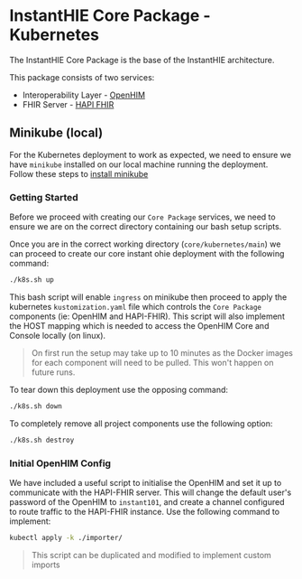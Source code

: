 # InstantHIE Core Package - Kubernetes

The InstantHIE Core Package is the base of the InstantHIE architecture.

This package consists of two services:

* Interoperability Layer - [OpenHIM](http://openhim.org/)
* FHIR Server - [HAPI FHIR](https://hapifhir.io/)

## Minikube (local)

For the Kubernetes deployment to work as expected, we need to ensure we have `minikube` installed on our local machine running the deployment. Follow these steps to [install minikube](https://kubernetes.io/docs/tasks/tools/install-minikube/)

### Getting Started

Before we proceed with creating our `Core Package` services, we need to ensure we are on the correct directory containing our bash setup scripts.

Once you are in the correct working directory (`core/kubernetes/main`) we can proceed to create our core instant ohie deployment with the following command:

```bash
./k8s.sh up
```

This bash script will enable `ingress` on minikube then proceed to apply the kubernetes `kustomization.yaml` file which controls the `Core Package` components (ie: OpenHIM and HAPI-FHIR). This script will also implement the HOST mapping which is needed to access the OpenHIM Core and Console locally (on linux).

> On first run the setup may take up to 10 minutes as the Docker images for each component will need to be pulled. This won't happen on future runs.

To tear down this deployment use the opposing command:

```bash
./k8s.sh down
```

To completely remove all project components use the following option:

```bash
./k8s.sh destroy
```

### Initial OpenHIM Config

We have included a useful script to initialise the OpenHIM and set it up to communicate with the HAPI-FHIR server. This will change the default user's password of the OpenHIM to `instant101`, and create a channel configured to route traffic to the HAPI-FHIR instance. Use the following command to implement:

```bash
kubectl apply -k ./importer/
```

> This script can be duplicated and modified to implement custom imports
